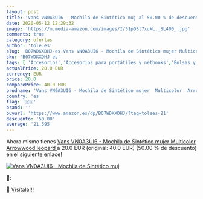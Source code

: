 ```yaml
---
layout: post
title: 'Vans VN0A3UI6 - Mochila de Sintético muj al 50.00 % de descuento'
date: 2020-05-12 12:29:32
image: 'https://m.media-amazon.com/images/I/51pDSl7xukL._SL400_.jpg'
comments: true
category: ofertas
author: 'tole.es'
slug: 'B07WDKXDHJ-es Vans VN0A3UI6 - Mochila de Sintético mujer Multicolor...'
sku: 'B07WDKXDHJ-es'
tags: [ 'Accesorios','Accesorios para portátiles y netbooks','Bolsas y fundas para portátiles y netbooks','Bolígrafos, lápices y útiles de escritura','Equipaje','Informática','Mochilas','Mochilas para portátiles y netbooks','Mochilas tipo casual','Oficina y papelería','Rotuladores permanentes','Rotuladores y subrayadores','mochila', ]
actualPrice: 20.0 EUR
currency: EUR
price: 20.0
comparePrice: 40.0 EUR
prodname: 'Vans VN0A3UI6 - Mochila de Sintético mujer  Multicolor  Arrowwood leopard '
country: 'es'
flag: '🇪🇸'
brand: ''
buyurl: 'https://www.amazon.es/dp/B07WDKXDHJ/?tag=tolees-21'
descuento: '50.00'
average: '21.595'
---
```


Ahora mismo tienes [Vans VN0A3UI6 - Mochila de Sintético mujer  Multicolor  Arrowwood leopard ](https://www.amazon.es/dp/B07WDKXDHJ/?tag=tolees-21) a 20.0 EUR (original: 40.0 EUR) (50.00 %  de descuento) en el siguiente enlace!

[![Vans VN0A3UI6 - Mochila de Sintético muj](https://m.media-amazon.com/images/I/51pDSl7xukL._SL400_.jpg)](https://www.amazon.es/dp/B07WDKXDHJ/?tag=tolees-21)

🔎:


[🛒 Visítala!!!](https://www.amazon.es/dp/B07WDKXDHJ/?tag=tolees-21)
